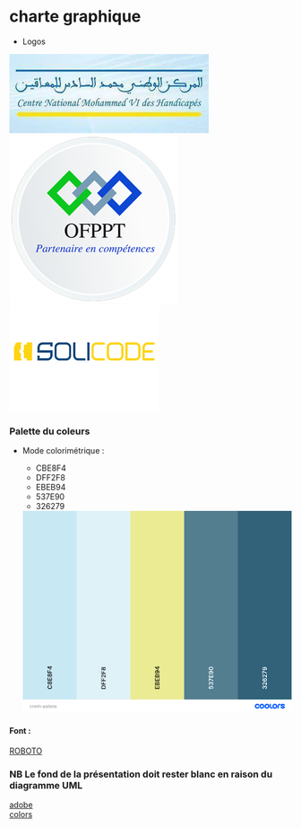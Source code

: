 # charte graphique 
- Logos

<img src ="cnmhlogojpg.jpg">
 <img src ="ofppt.png">
 <img src ="solicodelogo.png">

 

  
### Palette du coleurs 
- Mode colorimétrique :
    - CBE8F4
    -  DFF2F8
    -   EBEB94
    -   537E90
    -   326279


  <img src ="palette.png">
  


 #### Font :
[ROBOTO](https://fonts.google.com/specimen/Roboto)





 ### NB Le fond de la présentation doit rester blanc en raison du diagramme UML


  [adobe](https://color.adobe.com/fr/boom-color-theme-9a19b0ba-edea-435a-8b8c-62316972504c/ )</br>
  [colors](https://coolors.co/)
